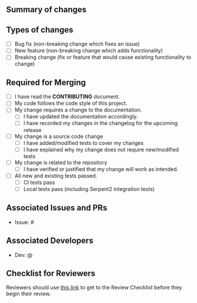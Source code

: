 ## Summary of changes
<!--- In one or more sentences, describe the PR you are submitting -->



## Types of changes
<!--- What types of changes does your code introduce? Put an `x` in all the boxes that apply: -->

- [ ] Bug fix (non-breaking change which fixes an issue)
- [ ] New feature (non-breaking change which adds functionality)
- [ ] Breaking change (fix or feature that would cause existing functionality to change)

## Required for Merging
- [ ] I have read the **CONTRIBUTING** document.
- [ ] My code follows the code style of this project.
- [ ] My change requires a change to the documentation.
  - [ ] I have updated the documentation accordingly.
  - [ ] I have recorded my changes in the changelog for the upcoming release 
- [ ] My change is a source code change
  - [ ] I have added/modified tests to cover my changes
  - [ ] I have explained why my change does not require new/modified tests
- [ ] My change is related to the repository
  - [ ] I have verified or justified that my change will work as intended.
- [ ] All new and existing tests passed.
  - [ ] CI tests pass
  - [ ] Local tests pass (including Serpent2 integration tests)

## Associated Issues and PRs
<!--- Please note any issues or pull requests associated with this pull request -->

- Issue: #


## Associated Developers
<!--- Please mention any developers who should be alerted of this PR -->

- Dev: @


## Checklist for Reviewers

Reviewers should use [this link](https://arfc.github.io/manual/guides/pull_requests) to get to the 
Review Checklist before they begin their review.
